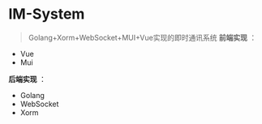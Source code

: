 # IM-System
>Golang+Xorm+WebSocket+MUI+Vue实现的即时通讯系统
 **前端实现** ：
+ Vue
+ Mui

 **后端实现** ：
+ Golang
+ WebSocket
+ Xorm
